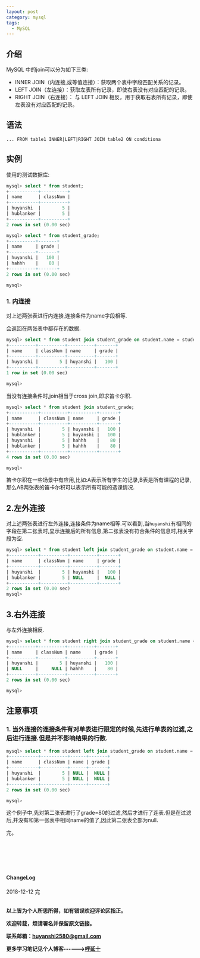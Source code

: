 ```yaml
---
layout: post
category: mysql
tags:
  - MySQL
---
```


## 介绍

MySQL 中的join可以分为如下三类:

* INNER JOIN（内连接,或等值连接）：获取两个表中字段匹配关系的记录。
* LEFT JOIN（左连接）：获取左表所有记录，即使右表没有对应匹配的记录。
* RIGHT JOIN（右连接）： 与 LEFT JOIN 相反，用于获取右表所有记录，即使左表没有对应匹配的记录。

## 语法

`... FROM table1 INNER|LEFT|RIGHT JOIN table2 ON conditiona`

## 实例

使用的测试数据库:
```SQL
mysql> select * from student;
+-----------+----------+
| name      | classNum |
+-----------+----------+
| huyanshi  |        5 |
| hublanker |        5 |
+-----------+----------+
2 rows in set (0.00 sec)

mysql> select * from student_grade;
+----------+-------+
| name     | grade |
+----------+-------+
| huyanshi |   100 |
| hahhh    |    80 |
+----------+-------+
2 rows in set (0.00 sec)

mysql>

```

### 1. 内连接

对上述两张表进行内连接,连接条件为name字段相等.

会返回在两张表中都存在的数据.

```SQL
mysql> select * from student join student_grade on student.name = student_grade.name ;
+----------+----------+----------+-------+
| name     | classNum | name     | grade |
+----------+----------+----------+-------+
| huyanshi |        5 | huyanshi |   100 |
+----------+----------+----------+-------+
1 row in set (0.00 sec)

mysql>
```

当没有连接条件时,join相当于cross join,即求笛卡尔积.

```sql
mysql> select * from student join student_grade;
+-----------+----------+----------+-------+
| name      | classNum | name     | grade |
+-----------+----------+----------+-------+
| huyanshi  |        5 | huyanshi |   100 |
| hublanker |        5 | huyanshi |   100 |
| huyanshi  |        5 | hahhh    |    80 |
| hublanker |        5 | hahhh    |    80 |
+-----------+----------+----------+-------+
4 rows in set (0.00 sec)

mysql>
```
笛卡尔积在一些场景中有应用,比如:A表示所有学生的记录,B表是所有课程的记录,那么AB两张表的笛卡尔积可以表示所有可能的选课情况.

## 2.左外连接

对上述两张表进行左外连接,连接条件为name相等.可以看到,当`huyanshi`有相同的字段在第二张表时,显示连接后的所有信息,第二张表没有符合条件的信息时,相关字段为空.
```sql
mysql> select * from student left join student_grade on student.name = student_grade.name ;
+-----------+----------+----------+-------+
| name      | classNum | name     | grade |
+-----------+----------+----------+-------+
| huyanshi  |        5 | huyanshi |   100 |
| hublanker |        5 | NULL     |  NULL |
+-----------+----------+----------+-------+
2 rows in set (0.00 sec)
mysql>
```
## 3.右外连接

与左外连接相反.

```SQL
mysql> select * from student right join student_grade on student.name = student_grade.name ;
+----------+----------+----------+-------+
| name     | classNum | name     | grade |
+----------+----------+----------+-------+
| huyanshi |        5 | huyanshi |   100 |
| NULL     |     NULL | hahhh    |    80 |
+----------+----------+----------+-------+
2 rows in set (0.00 sec)

mysql>
```

## 注意事项

### 1. 当外连接的连接条件有对单表进行限定的时候,先进行单表的过滤,之后进行连接.但是并不影响结果的行数.

```SQL
mysql> select * from student left join student_grade on student.name = student_grade.name and student_grade.grade = 80 ;
+-----------+----------+------+-------+
| name      | classNum | name | grade |
+-----------+----------+------+-------+
| huyanshi  |        5 | NULL |  NULL |
| hublanker |        5 | NULL |  NULL |
+-----------+----------+------+-------+
2 rows in set (0.00 sec)

mysql>
```

这个例子中,先对第二张表进行了grade=80的过滤,然后才进行了连表.但是在过滤后,并没有和第一张表中相同name的值了,因此第二张表全部为null.


完。


<br>
<br>
<br>
<br>
<h4>ChangeLog</h4>
2018-12-12 完
<br>
<br>

**以上皆为个人所思所得，如有错误欢迎评论区指正。**

**欢迎转载，烦请署名并保留原文链接。**

**联系邮箱：huyanshi2580@gmail.com**

**更多学习笔记见个人博客------><a href="{{ site.baseurl }}/">呼延十</a>**
